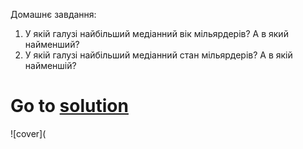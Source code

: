 Домашнє завдання:
1. У якій галузі найбільший медіанний вік мільярдерів? А в який найменший?
2. У якій галузі найбільший медіанний стан мільярдерів? А в якій найменшій?
# Go to [solution](https://public.tableau.com/app/profile/.48972542/viz/21Tableau_Marathon_2_0/Dashboard2)
![cover](
